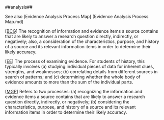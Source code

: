 ##analysis##

See also [Evidence Analysis Process Map] (Evidence Analysis Process Map.md)

\[[BCG](SOURCES.md#BCG)\] The recognition of information and evidence items a source contains that are likely to answer a research question directly, indirectly, or negatively; also, a consideration of the characteristics, purpose, and history of a source and its relevant information items in order to determine their likely accuracy. 

\[[EE](SOURCES.md#EE)\]  The process of examining evidence. For students of history, this typically involves (a) studying individual pieces of data for inherent clues, strengths, and weaknesses; (b) correlating details from different sources in search of patterns; and (c) determining whether the whole body of evidence amounts to more than the sum of the individual parts.

\[[MGP](SOURCES.md#MGP)\] Refers to two processes: (a) recognizing the information and evidence items a source contains that are likely to answer a research question directly, indirectly, or negatively; (b) considering the characteristics, purpose, and history of a source and its relevant information items in order to determine their likely accuracy.
